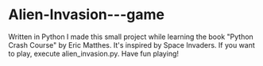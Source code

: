 # Alien-Invasion---game
Written in Python
I made this small project while learning the book "Python Crash Course" by Eric Matthes.
It's inspired by Space Invaders. If you want to play, execute alien_invasion.py.
Have fun playing!
